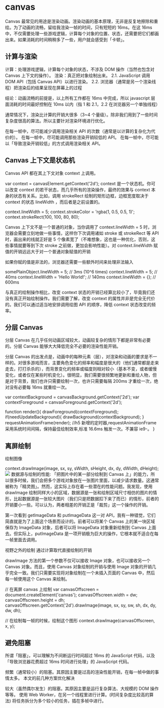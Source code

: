 # canvas

Canvas 最常见的用途是渲染动画。渲染动画的基本原理，无非是反复地擦除和重绘。为了动画的流畅，留给我渲染一帧的时间，只有短短的 16ms。在这 16ms 中，不仅需要处理一些游戏逻辑，计算每个对象的位置、状态，还需要把它们都画出来。如果消耗的时间稍稍多了一些，用户就会感受到「卡顿」。

## 计算与渲染

计算：处理游戏逻辑，计算每个对象的状态，不涉及 DOM 操作（当然也包含对 Canvas 上下文的操作）。
渲染：真正把对象绘制出来。
2.1. JavaScript 调用 DOM API（包括 Canvas API）以进行渲染。 2.2. 浏览器（通常是另一个渲染线程）把渲染后的结果呈现在屏幕上的过程

结论：动画流畅的前提是，以上所有工作都在 16ms 中完成，所以 javascript 层面消耗的时间最好控制在 10ms 以内（指 1 和 2.1，2.2 在浏览器另一个单独线程）

通常情况下，渲染比计算的开销大很多（3~4 个量级）。除非我们用到了一些时间复杂度很高的算法。所以主要针对渲染环境进行优化。

在每一帧中，尽可能减少调用渲染相关 API 的次数（通常是以计算的复杂化为代价的）。
在每一帧中，尽可能调用那些渲染开销较低的 API。
在每一帧中，尽可能以「导致渲染开销较低」的方式调用渲染相关 API。

## Canvas 上下文是状态机

Canvas API 都在其上下文对象 context 上调用。

var context = canvasElement.getContext('2d');
context 是一个状态机。你可以改变 context 的若干状态，而几乎所有的渲染操作，最终的效果与 context 本身的状态有关系。比如，调用 strokeRect 绘制的矩形边框，边框宽度取决于 context 的状态 lineWidth ，而后者是之前设置的。

context.lineWidth = 5;
context.strokeColor = 'rgba(1, 0.5, 0.5, 1)';
context.strokeRect(100, 100, 80, 80);

Canvas 上下文不是一个普通的对象，当你调用了 context.lineWidth = 5 时，浏览器会需要立刻地做一些事情，这样你下次调用诸如 stroke 或 strokeRect 等 API 时，画出来的线就正好是 5 个像素宽了（不难想象，这也是一种优化，否则，这些事情就要等到下次 stroke 之前做，更加会影响性能）。对 context.lineWidth 赋值的开销远远大于对一个普通对象赋值的开销

如果你赋的值是非法的，浏览器还需要一些额外时间来处理非法输入

somePlainObject.lineWidth = 5; // 3ms (10^6 times)
context.lineWidth = 5; // 40ms
context.lineWidth = 'Hello World!'; // 140ms
context.lineWidth = {}; // 600ms

与真正的绘制操作相比，改变 context 状态的开销已经算比较小了，毕竟我们还没有真正开始绘制操作。我们需要了解，改变 context 的属性并非是完全无代价的。我们可以通过适当地安排调用绘图 API 的顺序，降低 context 状态改变的频率。

## 分层 Canvas

分层 Canvas 在几乎任何动画区域较大，动画较复杂的情形下都是非常有必要的。分层 Canvas 能够大大降低完全不必要的渲染性能开销。

分层 Canvas 的出发点是，动画中的每种元素（层），对渲染和动画的要求是不一样的。对很多游戏而言，主要角色变化的频率和幅度是很大的（他们通常都是走来走去，打打杀杀的），而背景变化的频率或幅度则相对较小（基本不变，或者缓慢变化，或者仅在某些时机变化）。很明显，我们需要很频繁地更新和重绘人物，但是对于背景，我们也许只需要绘制一次，也许只需要每隔 200ms 才重绘一次，绝对没有必要每 16ms 就重绘一次。

var contextBackground = canvasBackground.getContext('2d');
var contextForeground = canvasForeground.getContext('2d');

function render(){
drawForeground(contextForeground);
if(needUpdateBackground){
drawBackground(contextBackground);
}
requestAnimationFrame(render); //h5 新增的定时器,requestAnimationFrame 采用系统时间间隔，保持最佳绘制效率,标准 16.6ms 触发一次。不兼容 ie9-。
}

## 离屏绘制

绘制图像

context.drawImage(image, sx, sy, sWidth, sHeight, dx, dy, dWidth, dHeight); ![](http://photo.lustforlife.cn/45.png)
数据源与绘制的性能: 「把图片中的某一部分绘制到 Canvas 上」的能力，所以很多时候，我们会把多个游戏对象放在一张图片里面，以减少请求数量。这通常被称为「精灵图」。然而，这实际上存在着一些潜在的性能问题。我发现，使用 drawImage 绘制同样大小的区域，数据源是一张和绘制区域尺寸相仿的图片的情形，比起数据源是一张较大图片（我们只是把数据扣下来了而已）的情形，前者的开销要小一些。可以认为，两者相差的开销正是「裁剪」这一个操作的开销。

第一次看到 getImageData 和 putImageData 这一对 API，我有一种错觉，它们简直就是为了上面这个场景而设计的。前者可以将某个 Canvas 上的某一块区域保存为 ImageData 对象，后者可以将 ImageData 对象重新绘制到 Canvas 上面去。但实际上，putImageData 是一项开销极为巨大的操作，它根本就不适合在每一帧里面去调用。

视野之外的绘制
通过计算取代直接绘制的开销

drawImage 方法的第一个参数不仅可以接收 Image 对象，也可以接收另一个 Canvas 对象。而且，使用 Canvas 对象绘制的开销与使用 Image 对象的开销几乎完全一致。我们只需要实现将对象绘制在一个未插入页面的 Canvas 中，然后每一帧使用这个 Canvas 来绘制。

// 在离屏 canvas 上绘制
var canvasOffscreen = document.createElement('canvas');
canvasOffscreen.width = dw;
canvasOffscreen.height = dh;
canvasOffscreen.getContext('2d').drawImage(image, sx, sy, sw, sh, dx, dy, dw, dh);

// 在绘制每一帧的时候，绘制这个图形
context.drawImage(canvasOffscreen, x, y);

## 避免阻塞

所谓「阻塞」，可以理解为不间断运行时间超过 16ms 的 JavaScript 代码，以及「导致浏览器花费超过 16ms 时间进行处理」的 JavaScript 代码。

频繁（通常较小）的阻塞。其原因主要是过高的渲染性能开销，在每一帧中做的事情太多。
本文的前几种方案优化解决

较大（虽然偶尔发生）的阻塞。其原因主要是运行复杂算法、大规模的 DOM 操作等等。
使用 Web Worker，在另一个线程里进行计算。(时间复杂度比较高的算法)
将任务拆分为多个较小的任务，插在多帧中进行。
